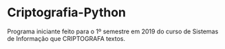 # Criptografia-Python
Programa iniciante feito para o 1º semestre em 2019 do curso de Sistemas de Informação que CRIPTOGRAFA textos.
